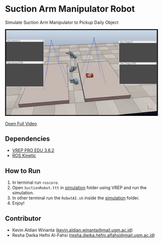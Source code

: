 # Suction Arm Manipulator Robot
Simulate Suction Arm Manipulator to Pickup Daily Object

![alt text](img/simulation.gif)

[Open Full Video](https://youtube.com)

## Dependencies
* [VREP PRO EDU 3.6.2](http://coppeliarobotics.com/ubuntuVersions.html)
* [ROS Kinetic](https://wiki.ros.org/kinetic/Installation) 

## How to Run

1. In terminal run `roscore`.
2. Open `SuctionRobot.ttt` in [simulation](https://github.com/reshalfahsi/arm-suction-sim/tree/master/simulation) folder using VREP and run the simulation.
3. In other terminal run the `RobotAI.sh` inside the [simulation](https://github.com/reshalfahsi/arm-suction-sim/tree/master/simulation) folder.
4. Enjoy!

## Contributor
* Kevin Aldian Winanta ([kevin.aldian.winanta@mail.ugm.ac.id](mailto:kevin.aldian.winanta@mail.ugm.ac.id))
* Resha Dwika Hefni Al-Fahsi ([resha.dwika.hefni.alfahsi@mail.ugm.ac.id](mailto:resha.dwika.hefni.alfahsi@mail.ugm.ac.id))

